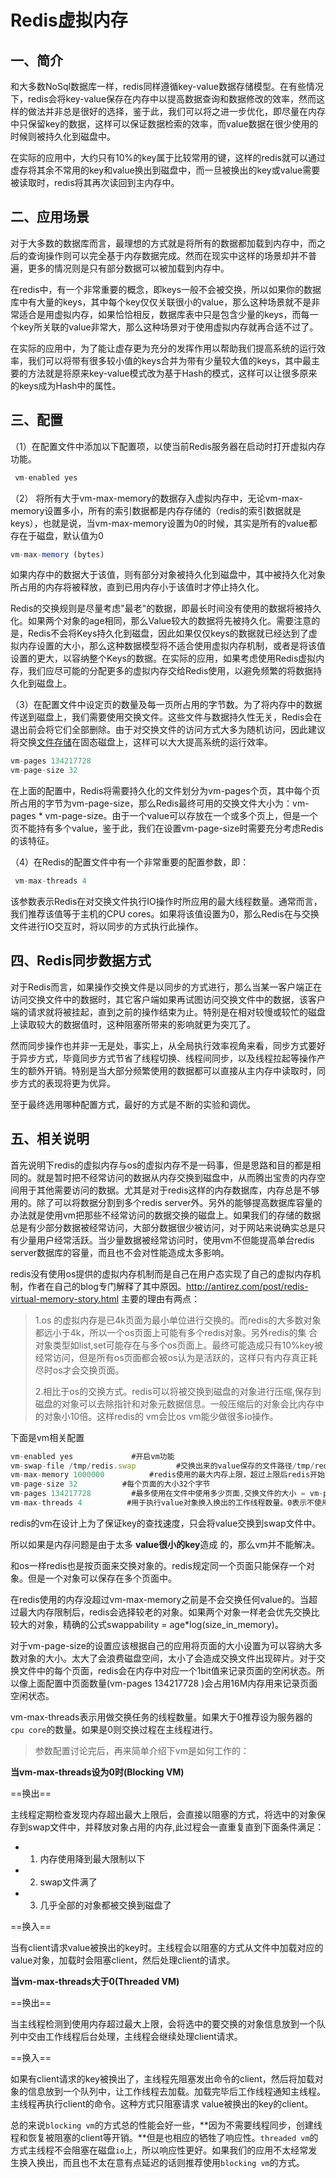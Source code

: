 # Redis虚拟内存

## 一、简介

和大多数NoSql数据库一样，redis同样遵循key-value数据存储模型。在有些情况下，redis会将key-value保存在内存中以提高数据查询和数据修改的效率，然而这样的做法并非总是很好的选择，鉴于此，我们可以将之进一步优化，即尽量在内存中只保留key的数据，这样可以保证数据检索的效率，而value数据在很少使用的时候则被持久化到磁盘中。

在实际的应用中，大约只有10%的key属于比较常用的键，这样的redis就可以通过虚存将其余不常用的key和value换出到磁盘中，而一旦被换出的key或value需要被读取时，redis将其再次读回到主内存中。



## 二、应用场景

对于大多数的数据库而言，最理想的方式就是将所有的数据都加载到内存中，而之后的查询操作则可以完全基于内存数据完成。然而在现实中这样的场景却并不普遍，更多的情况则是只有部分数据可以被加载到内存中。

在redis中，有一个非常重要的概念，即keys一般不会被交换，所以如果你的数据库中有大量的keys，其中每个key仅仅关联很小的value，那么这种场景就不是非常适合是用虚拟内存，如果恰恰相反，数据库表中只是包含少量的keys，而每一个key所关联的value非常大，那么这种场景对于使用虚拟内存就再合适不过了。

在实际的应用中，为了能让虚存更为充分的发挥作用以帮助我们提高系统的运行效率，我们可以将带有很多较小值的keys合并为带有少量较大值的keys，其中最主要的方法就是将原来key-value模式改为基于Hash的模式，这样可以让很多原来的keys成为Hash中的属性。



## 三、配置

（1）在配置文件中添加以下配置项，以使当前Redis服务器在启动时打开虚拟内存功能。

```javascript
 vm-enabled yes
```

（2） 将所有大于vm-max-memory的数据存入虚拟内存中，无论vm-max-memory设置多小，所有的索引数据都是内存存储的（redis的索引数据就是keys），也就是说，当vm-max-memory设置为0的时候，其实是所有的value都存在于磁盘，默认值为0

```javascript
vm-max-memory (bytes)
```

如果内存中的数据大于该值，则有部分对象被持久化到磁盘中，其中被持久化对象所占用的内存将被释放，直到已用内存小于该值时才停止持久化。

Redis的交换规则是尽量考虑"最老"的数据，即最长时间没有使用的数据将被持久化。如果两个对象的age相同，那么Value较大的数据将先被持久化。需要注意的是，Redis不会将Keys持久化到磁盘，因此如果仅仅keys的数据就已经达到了虚拟内存设置的大小，那么这种数据模型将不适合使用虚拟内存机制，或者是将该值设置的更大，以容纳整个Keys的数据。在实际的应用，如果考虑使用Redis虚拟内存，我们应尽可能的分配更多的虚拟内存交给Redis使用，以避免频繁的将数据持久化到磁盘上。

（3）在配置文件中设定页的数量及每一页所占用的字节数。为了将内存中的数据传送到磁盘上，我们需要使用交换文件。这些文件与数据持久性无关，Redis会在退出前会将它们全部删除。由于对交换文件的访问方式大多为随机访问，因此建议将交换[文件存储](https://cloud.tencent.com/product/cfs?from=20065&from_column=20065)在固态磁盘上，这样可以大大提高系统的运行效率。

```javascript
vm-pages 134217728
vm-page-size 32    
```

在上面的配置中，Redis将需要持久化的文件划分为vm-pages个页，其中每个页所占用的字节为vm-page-size，那么Redis最终可用的交换文件大小为：vm-pages *  vm-page-size。由于一个value可以存放在一个或多个页上，但是一个页不能持有多个value，鉴于此，我们在设置vm-page-size时需要充分考虑Redis的该特征。

（4）在Redis的配置文件中有一个非常重要的配置参数，即：

```javascript
 vm-max-threads 4
```

该参数表示Redis在对交换文件执行IO操作时所应用的最大线程数量。通常而言，我们推荐该值等于主机的CPU cores。如果将该值设置为0，那么Redis在与交换文件进行IO交互时，将以同步的方式执行此操作。



## 四、Redis同步数据方式

对于Redis而言，如果操作交换文件是以同步的方式进行，那么当某一客户端正在访问交换文件中的数据时，其它客户端如果再试图访问交换文件中的数据，该客户端的请求就将被挂起，直到之前的操作结束为止。特别是在相对较慢或较忙的磁盘上读取较大的数据值时，这种阻塞所带来的影响就更为突兀了。

然而同步操作也并非一无是处，事实上，从全局执行效率视角来看，同步方式要好于异步方式，毕竟同步方式节省了线程切换、线程间同步，以及线程拉起等操作产生的额外开销。特别是当大部分频繁使用的数据都可以直接从主内存中读取时，同步方式的表现将更为优异。

至于最终选用哪种配置方式，最好的方式是不断的实验和调优。



## 五、相关说明

首先说明下redis的虚拟内存与os的虚拟内存不是一码事，但是思路和目的都是相同的。就是暂时把不经常访问的数据从内存交换到磁盘中，从而腾出宝贵的内存空间用于其他需要访问的数据。尤其是对于redis这样的内存数据库，内存总是不够用的。除了可以将数据分割到多个redis server外。另外的能够提高数据库容量的办法就是使用vm把那些不经常访问的数据交换的磁盘上。如果我们的存储的数据总是有少部分数据被经常访问，大部分数据很少被访问，对于网站来说确实总是只有少量用户经常活跃。当少量数据被经常访问时，使用vm不但能提高单台redis server数据库的容量，而且也不会对性能造成太多影响。

redis没有使用os提供的虚拟内存机制而是自己在用户态实现了自己的虚拟内存机制，作者在自己的blog专门解释了其中原因。http://antirez.com/post/redis-virtual-memory-story.html
主要的理由有两点：

> 1.os 的虚拟内存是已4k页面为最小单位进行交换的。而redis的大多数对象都远小于4k，所以一个os页面上可能有多个redis对象。另外redis的集 合对象类型如list,set可能存在与多个os页面上。最终可能造成只有10%key被经常访问，但是所有os页面都会被os认为是活跃的，这样只有内存真正耗尽时os才会交换页面。
>
> 2.相比于os的交换方式。redis可以将被交换到磁盘的对象进行压缩,保存到磁盘的对象可以去除指针和对象元数据信息。一般压缩后的对象会比内存中的对象小10倍。这样redis的 vm会比os vm能少做很多io操作。

下面是vm相关配置

```javascript
vm-enabled yes             #开启vm功能
vm-swap-file /tmp/redis.swap         #交换出来的value保存的文件路径/tmp/redis.swap
vm-max-memory 1000000          #redis使用的最大内存上限，超过上限后redis开始交换value到磁盘文件中。
vm-page-size 32          #每个页面的大小32个字节
vm-pages 134217728         #最多使用在文件中使用多少页面,交换文件的大小 = vm-page-size * vm-pages
vm-max-threads 4          #用于执行value对象换入换出的工作线程数量。0表示不使用工作线程（后面介绍)
```

redis的vm在设计上为了保证key的查找速度，只会将value交换到swap文件中。

所以如果是内存问题是由于太多 **value很小的key**造成 的，那么vm并不能解决。

和os一样redis也是按页面来交换对象的。redis规定同一个页面只能保存一个对象。但是一个对象可以保存在多个页面中。 

在redis使用的内存没超过vm-max-memory之前是不会交换任何value的。当超过最大内存限制后，redis会选择较老的对象。如果两个对象一样老会优先交换比较大的对象，精确的公式swappability = age*log(size_in_memory)。 

对于vm-page-size的设置应该根据自己的应用将页面的大小设置为可以容纳大多数对象的大小。太大了会浪费磁盘空间，太小了会造成交换文件出现碎片。对于交换文件中的每个页面，redis会在内存中对应一个1bit值来记录页面的空闲状态。所以像上面配置中页面数量(vm-pages 134217728 )会占用16M内存用来记录页面空闲状态。

vm-max-threads表示用做交换任务的线程数量。如果大于0推荐设为服务器的`cpu core`的数量。如果是0则交换过程在主线程进行。



> 参数配置讨论完后，再来简单介绍下vm是如何工作的：

**当vm-max-threads设为0时(Blocking VM)**

==换出==

主线程定期检查发现内存超出最大上限后，会直接以阻塞的方式，将选中的对象保存到swap文件中，并释放对象占用的内存,此过程会一直重复直到下面条件满足：

- 1. 内存使用降到最大限制以下
- 2. swap文件满了
- 3. 几乎全部的对象都被交换到磁盘了

==换入==

当有client请求value被换出的key时。主线程会以阻塞的方式从文件中加载对应的value对象，加载时会阻塞client，然后处理client的请求。



**当vm-max-threads大于0(Threaded VM)**

==换出==

当主线程检测到使用内存超过最大上限，会将选中的要交换的对象信息放到一个队列中交由工作线程后台处理，主线程会继续处理client请求。

==换入==

如果有client请求的key被换出了，主线程先阻塞发出命令的client，然后将加载对象的信息放到一个队列中，让工作线程去加载。加载完毕后工作线程通知主线程。主线程再执行client的命令。这种方式只阻塞请求 value被换出的key的client。

总的来说`blocking vm`的方式总的性能会好一些，**因为不需要线程同步，创建线程和恢复被阻塞的client等开销。**但是也相应的牺牲了响应性。`threaded vm`的方式主线程不会阻塞在磁盘`io`上，所以响应性更好。如果我们的应用不太经常发生换入换出，而且也不太在意有点延迟的话则推荐使用`blocking vm`的方式。

















